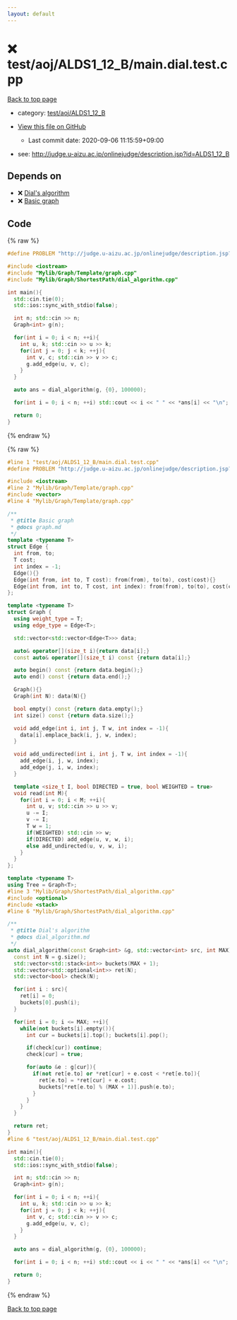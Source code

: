 ```yaml
---
layout: default
---
```


<!-- mathjax config similar to math.stackexchange -->
<script type="text/javascript" async
  src="https://cdnjs.cloudflare.com/ajax/libs/mathjax/2.7.5/MathJax.js?config=TeX-MML-AM_CHTML">
</script>
<script type="text/x-mathjax-config">
  MathJax.Hub.Config({
    TeX: { equationNumbers: { autoNumber: "AMS" }},
    tex2jax: {
      inlineMath: [ ['$','$'] ],
      processEscapes: true
    },
    "HTML-CSS": { matchFontHeight: false },
    displayAlign: "left",
    displayIndent: "2em"
  });
</script>

<script type="text/javascript" src="https://cdnjs.cloudflare.com/ajax/libs/jquery/3.4.1/jquery.min.js"></script>
<script src="https://cdn.jsdelivr.net/npm/jquery-balloon-js@1.1.2/jquery.balloon.min.js" integrity="sha256-ZEYs9VrgAeNuPvs15E39OsyOJaIkXEEt10fzxJ20+2I=" crossorigin="anonymous"></script>
<script type="text/javascript" src="../../../../assets/js/copy-button.js"></script>
<link rel="stylesheet" href="../../../../assets/css/copy-button.css" />


# :x: test/aoj/ALDS1_12_B/main.dial.test.cpp

<a href="../../../../index.html">Back to top page</a>

* category: <a href="../../../../index.html#a6c8b4021f35786cffddca87bd181284">test/aoj/ALDS1_12_B</a>
* <a href="{{ site.github.repository_url }}/blob/master/test/aoj/ALDS1_12_B/main.dial.test.cpp">View this file on GitHub</a>
    - Last commit date: 2020-09-06 11:15:59+09:00


* see: <a href="http://judge.u-aizu.ac.jp/onlinejudge/description.jsp?id=ALDS1_12_B">http://judge.u-aizu.ac.jp/onlinejudge/description.jsp?id=ALDS1_12_B</a>


## Depends on

* :x: <a href="../../../../library/Mylib/Graph/ShortestPath/dial_algorithm.cpp.html">Dial's algorithm</a>
* :x: <a href="../../../../library/Mylib/Graph/Template/graph.cpp.html">Basic graph</a>


## Code

<a id="unbundled"></a>
{% raw %}
```cpp
#define PROBLEM "http://judge.u-aizu.ac.jp/onlinejudge/description.jsp?id=ALDS1_12_B"

#include <iostream>
#include "Mylib/Graph/Template/graph.cpp"
#include "Mylib/Graph/ShortestPath/dial_algorithm.cpp"

int main(){
  std::cin.tie(0);
  std::ios::sync_with_stdio(false);

  int n; std::cin >> n;
  Graph<int> g(n);

  for(int i = 0; i < n; ++i){
    int u, k; std::cin >> u >> k;
    for(int j = 0; j < k; ++j){
      int v, c; std::cin >> v >> c;
      g.add_edge(u, v, c);
    }
  }

  auto ans = dial_algorithm(g, {0}, 100000);

  for(int i = 0; i < n; ++i) std::cout << i << " " << *ans[i] << "\n";

  return 0;
}

```
{% endraw %}

<a id="bundled"></a>
{% raw %}
```cpp
#line 1 "test/aoj/ALDS1_12_B/main.dial.test.cpp"
#define PROBLEM "http://judge.u-aizu.ac.jp/onlinejudge/description.jsp?id=ALDS1_12_B"

#include <iostream>
#line 2 "Mylib/Graph/Template/graph.cpp"
#include <vector>
#line 4 "Mylib/Graph/Template/graph.cpp"

/**
 * @title Basic graph
 * @docs graph.md
 */
template <typename T>
struct Edge {
  int from, to;
  T cost;
  int index = -1;
  Edge(){}
  Edge(int from, int to, T cost): from(from), to(to), cost(cost){}
  Edge(int from, int to, T cost, int index): from(from), to(to), cost(cost), index(index){}
};

template <typename T>
struct Graph {
  using weight_type = T;
  using edge_type = Edge<T>;

  std::vector<std::vector<Edge<T>>> data;

  auto& operator[](size_t i){return data[i];}
  const auto& operator[](size_t i) const {return data[i];}

  auto begin() const {return data.begin();}
  auto end() const {return data.end();}

  Graph(){}
  Graph(int N): data(N){}

  bool empty() const {return data.empty();}
  int size() const {return data.size();}

  void add_edge(int i, int j, T w, int index = -1){
    data[i].emplace_back(i, j, w, index);
  }

  void add_undirected(int i, int j, T w, int index = -1){
    add_edge(i, j, w, index);
    add_edge(j, i, w, index);
  }

  template <size_t I, bool DIRECTED = true, bool WEIGHTED = true>
  void read(int M){
    for(int i = 0; i < M; ++i){
      int u, v; std::cin >> u >> v;
      u -= I;
      v -= I;
      T w = 1;
      if(WEIGHTED) std::cin >> w;
      if(DIRECTED) add_edge(u, v, w, i);
      else add_undirected(u, v, w, i);
    }
  }
};

template <typename T>
using Tree = Graph<T>;
#line 3 "Mylib/Graph/ShortestPath/dial_algorithm.cpp"
#include <optional>
#include <stack>
#line 6 "Mylib/Graph/ShortestPath/dial_algorithm.cpp"

/**
 * @title Dial's algorithm
 * @docs dial_algorithm.md
 */
auto dial_algorithm(const Graph<int> &g, std::vector<int> src, int MAX){
  const int N = g.size();
  std::vector<std::stack<int>> buckets(MAX + 1);
  std::vector<std::optional<int>> ret(N);
  std::vector<bool> check(N);

  for(int i : src){
    ret[i] = 0;
    buckets[0].push(i);
  }

  for(int i = 0; i <= MAX; ++i){
    while(not buckets[i].empty()){
      int cur = buckets[i].top(); buckets[i].pop();

      if(check[cur]) continue;
      check[cur] = true;

      for(auto &e : g[cur]){
        if(not ret[e.to] or *ret[cur] + e.cost < *ret[e.to]){
          ret[e.to] = *ret[cur] + e.cost;
          buckets[*ret[e.to] % (MAX + 1)].push(e.to);
        }
      }
    }
  }

  return ret;
}
#line 6 "test/aoj/ALDS1_12_B/main.dial.test.cpp"

int main(){
  std::cin.tie(0);
  std::ios::sync_with_stdio(false);

  int n; std::cin >> n;
  Graph<int> g(n);

  for(int i = 0; i < n; ++i){
    int u, k; std::cin >> u >> k;
    for(int j = 0; j < k; ++j){
      int v, c; std::cin >> v >> c;
      g.add_edge(u, v, c);
    }
  }

  auto ans = dial_algorithm(g, {0}, 100000);

  for(int i = 0; i < n; ++i) std::cout << i << " " << *ans[i] << "\n";

  return 0;
}

```
{% endraw %}

<a href="../../../../index.html">Back to top page</a>

